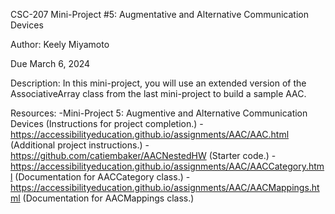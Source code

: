 CSC-207 Mini-Project #5: Augmentative and Alternative Communication Devices


Author: Keely Miyamoto

Due March 6, 2024


Description: In this mini-project, you will use an extended version of the AssociativeArray class from the last mini-project to build a sample AAC.

Resources:
-Mini-Project 5: Augmentive and Alternative Communication Devices (Instructions for project completion.)
-https://accessibilityeducation.github.io/assignments/AAC/AAC.html (Additional project instructions.)
-https://github.com/catiembaker/AACNestedHW (Starter code.)
-https://accessibilityeducation.github.io/assignments/AAC/AACCategory.html (Documentation for AACCategory class.)
-https://accessibilityeducation.github.io/assignments/AAC/AACMappings.html (Documentation for AACMappings class.)

